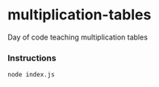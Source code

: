 # multiplication-tables
Day of code teaching multiplication tables

### Instructions
`node index.js`
